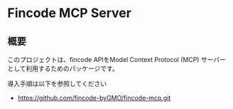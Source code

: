 # Fincode MCP Server

## 概要

このプロジェクトは、fincode APIをModel Context Protocol (MCP) サーバーとして利用するためのパッケージです。

導入手順は以下を参照してください
- https://github.com/fincode-byGMO/fincode-mcp.git
